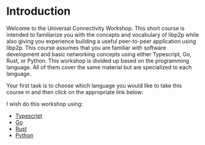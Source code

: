 # Introduction

Welcome to the Universal Connectivity Workshop. This short course is intended
to familiarize you with the concepts and vocabulary of libp2p while also giving
you experience building a useful peer-to-peer application using libp2p. This
course assumes that you are familiar with software development and basic networking concepts using either
Typescript, Go, Rust, or Python. This workshop is divided up based on the
programming language. All of them cover the same material but are specialized
to each language.

Your first task is to choose which language you would like to take this course
in and then click on the appropriate link below:

I wish do this workshop using:
* [Typescript](./typescript.md)
* [Go](./go.md)
* [Rust](./rust.md)
* [Python](./python.md)


